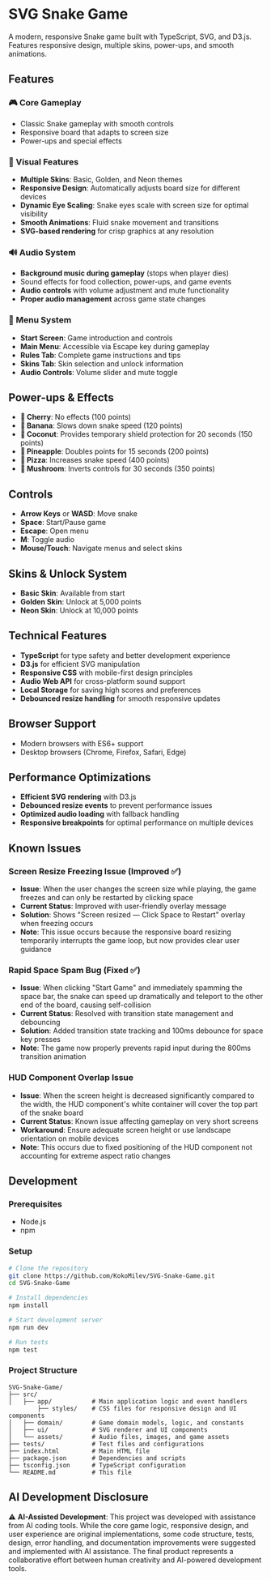 # SVG Snake Game

A modern, responsive Snake game built with TypeScript, SVG, and D3.js. Features responsive design, multiple skins, power-ups, and smooth animations.

## Features

### 🎮 Core Gameplay
- Classic Snake gameplay with smooth controls
- Responsive board that adapts to screen size
- Power-ups and special effects

### 🎨 Visual Features
- **Multiple Skins**: Basic, Golden, and Neon themes
- **Responsive Design**: Automatically adjusts board size for different devices
- **Dynamic Eye Scaling**: Snake eyes scale with screen size for optimal visibility
- **Smooth Animations**: Fluid snake movement and transitions
- **SVG-based rendering** for crisp graphics at any resolution

### 🔊 Audio System
- **Background music during gameplay** (stops when player dies)
- Sound effects for food collection, power-ups, and game events
- **Audio controls** with volume adjustment and mute functionality
- **Proper audio management** across game state changes

### 📱 Menu System
- **Start Screen**: Game introduction and controls
- **Main Menu**: Accessible via Escape key during gameplay
- **Rules Tab**: Complete game instructions and tips
- **Skins Tab**: Skin selection and unlock information
- **Audio Controls**: Volume slider and mute toggle

## Power-ups & Effects

- **🍒 Cherry**: No effects (100 points)
- **🍌 Banana**: Slows down snake speed (120 points)
- **🥥 Coconut**: Provides temporary shield protection for 20 seconds (150 points)
- **🍍 Pineapple**: Doubles points for 15 seconds (200 points)
- **🍕 Pizza**: Increases snake speed (400 points)
- **🍄 Mushroom**: Inverts controls for 30 seconds (350 points)

## Controls

- **Arrow Keys** or **WASD**: Move snake
- **Space**: Start/Pause game
- **Escape**: Open menu
- **M**: Toggle audio
- **Mouse/Touch**: Navigate menus and select skins

## Skins & Unlock System

- **Basic Skin**: Available from start
- **Golden Skin**: Unlock at 5,000 points
- **Neon Skin**: Unlock at 10,000 points

## Technical Features

- **TypeScript** for type safety and better development experience
- **D3.js** for efficient SVG manipulation
- **Responsive CSS** with mobile-first design principles
- **Audio Web API** for cross-platform sound support
- **Local Storage** for saving high scores and preferences
- **Debounced resize handling** for smooth responsive updates

## Browser Support

- Modern browsers with ES6+ support
- Desktop browsers (Chrome, Firefox, Safari, Edge)

## Performance Optimizations

- **Efficient SVG rendering** with D3.js
- **Debounced resize events** to prevent performance issues
- **Optimized audio loading** with fallback handling
- **Responsive breakpoints** for optimal performance on multiple devices

## Known Issues

### Screen Resize Freezing Issue (Improved ✅)
- **Issue**: When the user changes the screen size while playing, the game freezes and can only be restarted by clicking space
- **Current Status**: Improved with user-friendly overlay message
- **Solution**: Shows "Screen resized — Click Space to Restart" overlay when freezing occurs
- **Note**: This issue occurs because the responsive board resizing temporarily interrupts the game loop, but now provides clear user guidance

### Rapid Space Spam Bug (Fixed ✅)
- **Issue**: When clicking "Start Game" and immediately spamming the space bar, the snake can speed up dramatically and teleport to the other end of the board, causing self-collision
- **Current Status**: Resolved with transition state management and debouncing
- **Solution**: Added transition state tracking and 100ms debounce for space key presses
- **Note**: The game now properly prevents rapid input during the 800ms transition animation

### HUD Component Overlap Issue
- **Issue**: When the screen height is decreased significantly compared to the width, the HUD component's white container will cover the top part of the snake board
- **Current Status**: Known issue affecting gameplay on very short screens
- **Workaround**: Ensure adequate screen height or use landscape orientation on mobile devices
- **Note**: This occurs due to fixed positioning of the HUD component not accounting for extreme aspect ratio changes

## Development

### Prerequisites
- Node.js 
- npm

### Setup
```bash
# Clone the repository
git clone https://github.com/KokoMilev/SVG-Snake-Game.git
cd SVG-Snake-Game

# Install dependencies
npm install

# Start development server
npm run dev

# Run tests
npm test
```

### Project Structure
```
SVG-Snake-Game/
├── src/
│   ├── app/           # Main application logic and event handlers
        ├── styles/    # CSS files for responsive design and UI components
│   ├── domain/        # Game domain models, logic, and constants
│   ├── ui/            # SVG renderer and UI components
│   └── assets/        # Audio files, images, and game assets
├── tests/             # Test files and configurations
├── index.html         # Main HTML file
├── package.json       # Dependencies and scripts
├── tsconfig.json      # TypeScript configuration
└── README.md          # This file
```

## AI Development Disclosure

⚠️ **AI-Assisted Development**: This project was developed with assistance from AI coding tools. While the core game logic, responsive design, and user experience are original implementations, some code structure, tests, design, error handling, and documentation improvements were suggested and implemented with AI assistance. The final product represents a collaborative effort between human creativity and AI-powered development tools.
